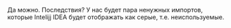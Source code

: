 Да можно. Последствия? У нас будет пара ненужных импортов, которые Intelijj IDEA будет отображать как серые, т.е. неиспользуемые.